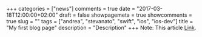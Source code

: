 +++
categories = ["news"]
comments = true
date = "2017-03-18T12:00:00+02:00"
draft = false
showpagemeta = true
showcomments = true
slug = ""
tags = ["andrea", "stevanato", "swift", "ios", "ios-dev"]
title = "My first blog page"
description = "Description"
+++
Note: This article [Link](/).
